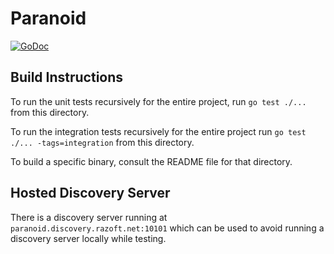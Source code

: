 Paranoid
========
[![GoDoc](https://godoc.org/github.com/pp2p/paranoid?status.svg)](https://godoc.org/github.com/pp2p/paranoid)

## Build Instructions ##

To run the unit tests recursively for the entire project, run `go test ./...` from this directory.

To run the integration tests recursively for the entire project run `go test ./... -tags=integration` from this directory.

To build a specific binary, consult the README file for that directory.

## Hosted Discovery Server ##
There is a discovery server running at `paranoid.discovery.razoft.net:10101` which can be used to avoid running a discovery server locally while testing.
